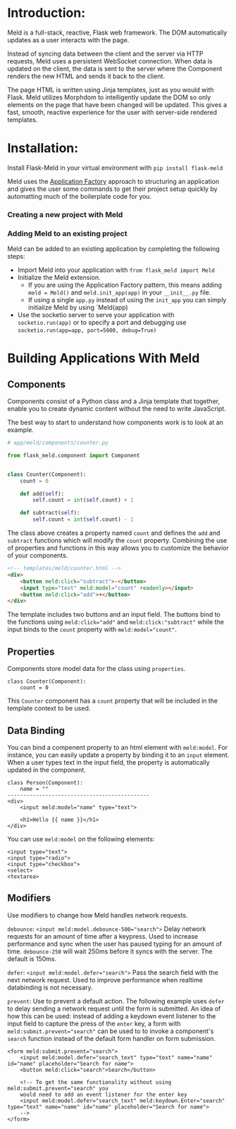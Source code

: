 # Introduction:
Meld is a full-stack, reactive, Flask web framework. The DOM automatically 
updates as a user interacts with the page.

Instead of syncing data between the client and the server via HTTP requests,
Meld uses a persistent WebSocket connection. When data is updated on the
client, the data is sent to the server where the Component renders the new HTML
and sends it back to the client. 

The page HTML is written using Jinja templates, just as you would with Flask. 
Meld utilizes Morphdom to intelligently update the DOM so only elements on
the page that have been changed will be updated. This gives a fast, smooth,
reactive experience for the user with server-side rendered templates.

# Installation:
Install Flask-Meld in your virtual environment with `pip install flask-meld`

Meld uses the [Application Factory](https://flask.palletsprojects.com/en/master/tutorial/factory/) 
approach to structuring an application and gives the user some commands to get
their project setup quickly by automatting much of the boilerplate code for
you.

### Creating a new project with Meld

### Adding Meld to an existing project
Meld can be added to an existing application by completing the following steps:

- Import Meld into your application with `from flask_meld import Meld`
- Initialize the Meld extension. 
    - If you are using the Application Factory pattern, this means adding 
    `meld = Meld()` and `meld.init_app(app)` in your `__init__.py` file.
    - If using a single `app.py` instead of using the `init_app` you can simply
      initialize Meld by using `Meld(app)
- Use the socketio server to serve your application with `socketio.run(app)` or to 
specify a port and debugging use `socketio.run(app=app, port=5000, debug=True)`

# Building Applications With Meld
## Components

Components consist of a Python class and a Jinja template that together, enable
you to create dynamic content without the need to write JavaScript.

The best way to start to understand how components work is to look at an example.

```py
# app/meld/components/counter.py

from flask_meld.component import Component


class Counter(Component):
    count = 0

    def add(self):
        self.count = int(self.count) + 1

    def subtract(self):
        self.count = int(self.count) - 1

```
The class above creates a property named `count` and defines the `add` and
`subtract` functions which will modify the `count` property.  Combining the use of 
properties and functions in this way allows you to customize the behavior of your components.


```html
<!-- templates/meld/counter.html -->
<div>
    <button meld:click="subtract">-</button>
    <input type="text" meld:model="count" readonly></input>
    <button meld:click="add">+</button>
</div>
```

The template includes two buttons and an input field. The buttons bind to the functions
using `meld:click="add"` and `meld:click:"subtract"` while the input binds to the
`count` property with `meld:model="count"`. 

## Properties

Components store model data for the class using `properties`. 

```
class Counter(Component):
    count = 0
```

This `Counter` component has a `count` property that will be included in the template
context to be used. 

## Data Binding

You can bind a compenent property to an html element with `meld:model`. For instance,
you can easily update a property by binding it to an `input` element. When a user types
text in the input field, the property is automatically updated in the component.

```
class Person(Component):
    name = ""
---------------------------------------------
<div>
    <input meld:model="name" type="text">

    <h1>Hello {{ name }}</h1>
</div>
```

You can use `meld:model` on the following elements:

```
<input type="text">
<input type="radio">
<input type="checkbox">
<select>
<textarea>
```

## Modifiers

Use modifiers to change how Meld handles network requests.

`debounce`: `<input meld:model.debounce-500="search">` Delay network requests for an amount of time after a keypress. Used to increase performance and sync when the user has paused typing for an amount of time. `debounce-250` will wait 250ms before it syncs with the server. The default is 150ms.

`defer`: `<input meld:model.defer="search">` Pass the search field with the next network request. Used to improve performance when realtime databinding is not necessary.

`prevent`: Use to prevent a default action. The following example uses `defer` to delay sending a network request until the form is submitted. An idea of how this can be used: instead of adding a keydown event listener to the input field to capture the press of the `enter` key, a form with `meld:submit.prevent="search"` can be used to to invoke a component's `search` function instead of the default form handler on form submission.

```
<form meld:submit.prevent="search">
    <input meld:model.defer="search_text" type="text" name="name" id="name" placeholder="Search for name">
    <button meld:click="search">Search</button>

    <!-- To get the same functionality without using meld:submit.prevent="search" you
    would need to add an event listener for the enter key 
    <input meld:model.defer="search_text" meld:keydown.Enter="search" type="text" name="name" id="name" placeholder="Search for name">
    -->
</form>
```
